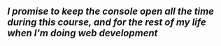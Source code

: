 ## _I promise to keep the console open all the time during this course, and for the rest of my life when I'm doing web development_
